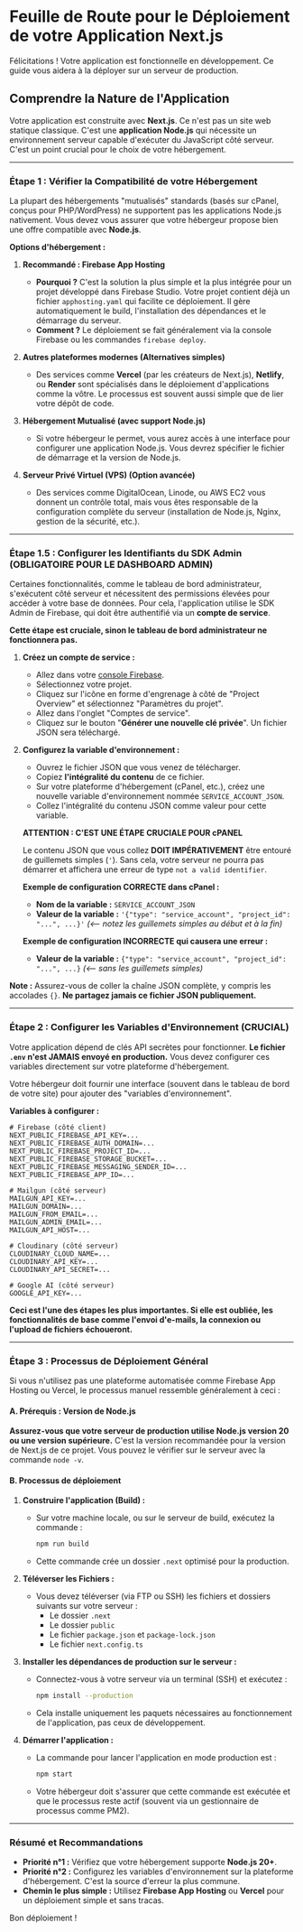 
# Feuille de Route pour le Déploiement de votre Application Next.js

Félicitations ! Votre application est fonctionnelle en développement. Ce guide vous aidera à la déployer sur un serveur de production.

## Comprendre la Nature de l'Application

Votre application est construite avec **Next.js**. Ce n'est pas un site web statique classique. C'est une **application Node.js** qui nécessite un environnement serveur capable d'exécuter du JavaScript côté serveur. C'est un point crucial pour le choix de votre hébergement.

---

### Étape 1 : Vérifier la Compatibilité de votre Hébergement

La plupart des hébergements "mutualisés" standards (basés sur cPanel, conçus pour PHP/WordPress) ne supportent pas les applications Node.js nativement. Vous devez vous assurer que votre hébergeur propose bien une offre compatible avec **Node.js**.

**Options d'hébergement :**

1.  **Recommandé : Firebase App Hosting**
    *   **Pourquoi ?** C'est la solution la plus simple et la plus intégrée pour un projet développé dans Firebase Studio. Votre projet contient déjà un fichier `apphosting.yaml` qui facilite ce déploiement. Il gère automatiquement le build, l'installation des dépendances et le démarrage du serveur.
    *   **Comment ?** Le déploiement se fait généralement via la console Firebase ou les commandes `firebase deploy`.

2.  **Autres plateformes modernes (Alternatives simples)**
    *   Des services comme **Vercel** (par les créateurs de Next.js), **Netlify**, ou **Render** sont spécialisés dans le déploiement d'applications comme la vôtre. Le processus est souvent aussi simple que de lier votre dépôt de code.

3.  **Hébergement Mutualisé (avec support Node.js)**
    *   Si votre hébergeur le permet, vous aurez accès à une interface pour configurer une application Node.js. Vous devrez spécifier le fichier de démarrage et la version de Node.js.

4.  **Serveur Privé Virtuel (VPS) (Option avancée)**
    *   Des services comme DigitalOcean, Linode, ou AWS EC2 vous donnent un contrôle total, mais vous êtes responsable de la configuration complète du serveur (installation de Node.js, Nginx, gestion de la sécurité, etc.).

---

### Étape 1.5 : Configurer les Identifiants du SDK Admin (OBLIGATOIRE POUR LE DASHBOARD ADMIN)

Certaines fonctionnalités, comme le tableau de bord administrateur, s'exécutent côté serveur et nécessitent des permissions élevées pour accéder à votre base de données. Pour cela, l'application utilise le SDK Admin de Firebase, qui doit être authentifié via un **compte de service**.

**Cette étape est cruciale, sinon le tableau de bord administrateur ne fonctionnera pas.**

1.  **Créez un compte de service :**
    *   Allez dans votre [console Firebase](https://console.firebase.google.com/).
    *   Sélectionnez votre projet.
    *   Cliquez sur l'icône en forme d'engrenage à côté de "Project Overview" et sélectionnez "Paramètres du projet".
    *   Allez dans l'onglet "Comptes de service".
    *   Cliquez sur le bouton "**Générer une nouvelle clé privée**". Un fichier JSON sera téléchargé.

2.  **Configurez la variable d'environnement :**
    *   Ouvrez le fichier JSON que vous venez de télécharger.
    *   Copiez **l'intégralité du contenu** de ce fichier.
    *   Sur votre plateforme d'hébergement (cPanel, etc.), créez une nouvelle variable d'environnement nommée `SERVICE_ACCOUNT_JSON`.
    *   Collez l'intégralité du contenu JSON comme valeur pour cette variable.

    **ATTENTION : C'EST UNE ÉTAPE CRUCIALE POUR cPANEL**

    Le contenu JSON que vous collez **DOIT IMPÉRATIVEMENT** être entouré de guillemets simples (`'`). Sans cela, votre serveur ne pourra pas démarrer et affichera une erreur de type `not a valid identifier`.

    **Exemple de configuration CORRECTE dans cPanel :**

    *   **Nom de la variable :** `SERVICE_ACCOUNT_JSON`
    *   **Valeur de la variable :** `'{"type": "service_account", "project_id": "...", ...}'`  *(<-- notez les guillemets simples au début et à la fin)*

    **Exemple de configuration INCORRECTE qui causera une erreur :**

    *   **Valeur de la variable :** `{"type": "service_account", "project_id": "...", ...}`  *(<-- sans les guillemets simples)*


**Note :** Assurez-vous de coller la chaîne JSON complète, y compris les accolades `{}`. **Ne partagez jamais ce fichier JSON publiquement.**

---

### Étape 2 : Configurer les Variables d'Environnement (CRUCIAL)

Votre application dépend de clés API secrètes pour fonctionner. **Le fichier `.env` n'est JAMAIS envoyé en production.** Vous devez configurer ces variables directement sur votre plateforme d'hébergement.

Votre hébergeur doit fournir une interface (souvent dans le tableau de bord de votre site) pour ajouter des "variables d'environnement".

**Variables à configurer :**

```
# Firebase (côté client)
NEXT_PUBLIC_FIREBASE_API_KEY=...
NEXT_PUBLIC_FIREBASE_AUTH_DOMAIN=...
NEXT_PUBLIC_FIREBASE_PROJECT_ID=...
NEXT_PUBLIC_FIREBASE_STORAGE_BUCKET=...
NEXT_PUBLIC_FIREBASE_MESSAGING_SENDER_ID=...
NEXT_PUBLIC_FIREBASE_APP_ID=...

# Mailgun (côté serveur)
MAILGUN_API_KEY=...
MAILGUN_DOMAIN=...
MAILGUN_FROM_EMAIL=...
MAILGUN_ADMIN_EMAIL=...
MAILGUN_API_HOST=...

# Cloudinary (côté serveur)
CLOUDINARY_CLOUD_NAME=...
CLOUDINARY_API_KEY=...
CLOUDINARY_API_SECRET=...

# Google AI (côté serveur)
GOOGLE_API_KEY=...
```

**Ceci est l'une des étapes les plus importantes. Si elle est oubliée, les fonctionnalités de base comme l'envoi d'e-mails, la connexion ou l'upload de fichiers échoueront.**

---

### Étape 3 : Processus de Déploiement Général

Si vous n'utilisez pas une plateforme automatisée comme Firebase App Hosting ou Vercel, le processus manuel ressemble généralement à ceci :

#### A. Prérequis : Version de Node.js

**Assurez-vous que votre serveur de production utilise Node.js version 20 ou une version supérieure.** C'est la version recommandée pour la version de Next.js de ce projet. Vous pouvez le vérifier sur le serveur avec la commande `node -v`.

#### B. Processus de déploiement

1.  **Construire l'application (Build) :**
    *   Sur votre machine locale, ou sur le serveur de build, exécutez la commande :
        ```bash
        npm run build
        ```
    *   Cette commande crée un dossier `.next` optimisé pour la production.

2.  **Téléverser les Fichiers :**
    *   Vous devez téléverser (via FTP ou SSH) les fichiers et dossiers suivants sur votre serveur :
        *   Le dossier `.next`
        *   Le dossier `public`
        *   Le fichier `package.json` et `package-lock.json`
        *   Le fichier `next.config.ts`

3.  **Installer les dépendances de production sur le serveur :**
    *   Connectez-vous à votre serveur via un terminal (SSH) et exécutez :
        ```bash
        npm install --production
        ```
    *   Cela installe uniquement les paquets nécessaires au fonctionnement de l'application, pas ceux de développement.

4.  **Démarrer l'application :**
    *   La commande pour lancer l'application en mode production est :
        ```bash
        npm start
        ```
    *   Votre hébergeur doit s'assurer que cette commande est exécutée et que le processus reste actif (souvent via un gestionnaire de processus comme PM2).

---

### Résumé et Recommandations

-   **Priorité n°1 :** Vérifiez que votre hébergement supporte **Node.js 20+**.
-   **Priorité n°2 :** Configurez les variables d'environnement sur la plateforme d'hébergement. C'est la source d'erreur la plus commune.
-   **Chemin le plus simple :** Utilisez **Firebase App Hosting** ou **Vercel** pour un déploiement simple et sans tracas.

Bon déploiement !
